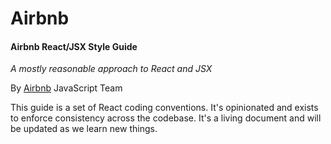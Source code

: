# Airbnb

#### Airbnb React/JSX Style Guide

*A mostly reasonable approach to React and JSX*

By [Airbnb](https://dnslin.com) JavaScript Team

This guide is a set of React coding conventions. It's opinionated and exists to enforce consistency across the codebase. It's a living document and will be updated as we learn new things.
